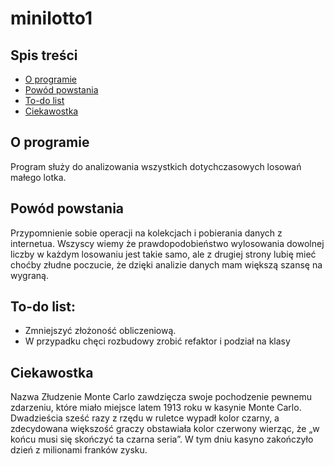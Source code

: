 # minilotto1


## Spis treści
* [O programie](#o-programie)
* [Powód powstania](#powód-powstania)
* [To-do list](#to-do-list)
* [Ciekawostka](#ciekawostka)



## O programie
Program służy do analizowania wszystkich dotychczasowych losowań małego lotka. 


## Powód powstania
Przypomnienie sobie operacji na kolekcjach i pobierania danych z internetua. Wszyscy wiemy że prawdopodobieństwo wylosowania dowolnej liczby w każdym losowaniu jest takie samo, ale z drugiej strony lubię mieć choćby złudne poczucie, że dzięki analizie danych mam większą szansę na wygraną.


## To-do list:
* Zmniejszyć złożoność obliczeniową.
* W przypadku chęci rozbudowy zrobić refaktor i podział na klasy

## Ciekawostka
Nazwa Złudzenie Monte Carlo zawdzięcza swoje pochodzenie pewnemu zdarzeniu, które miało miejsce latem 1913 roku w kasynie Monte Carlo. Dwadzieścia sześć razy z rzędu w ruletce wypadł kolor czarny, a zdecydowana większość graczy obstawiała kolor czerwony wierząc, że „w końcu musi się skończyć ta czarna seria”. W tym dniu kasyno zakończyło dzień z milionami franków zysku.
